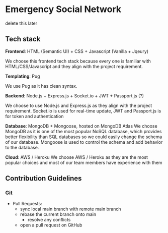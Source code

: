 # Emergency Social Network
delete this later

## Tech stack
**Frontend**: HTML (Semantic UI) + CSS + Javascript (Vanilla + Jqeury)

We choose this frontend tech stack because every one is familiar with HTML/CSS/Javascript and they align with the project requirement.

**Templating**: Pug

We use Pug as it has clean syntax.

**Backend**: Node.js + Express.js + Socket.io + JWT + Passport.js (?)

We choose to use Node.js and Express.js as they align with the project requirement. Socket.io is used for real-time update, JWT and Passport.js is for token and authentication

**Database**: MongoDB + Mongoose, hosted on MongoDB Atlas
We choose MongoDB as it is one of the most popular NoSQL database, which provides better flexibility than SQL databases so we could easily change the schema of our database. Mongoose is used to control the schema and add behavior to the database.

**Cloud**: AWS / Heroku
We choose AWS / Heroku as they are the most popular choices and most of our team members have experience with them

## Contribution Guidelines
### Git
- Pull Requests:
  - sync local main branch with remote main branch
  - rebase the current branch onto main
    - resolve any conflicts
  - open a pull request on GitHub

